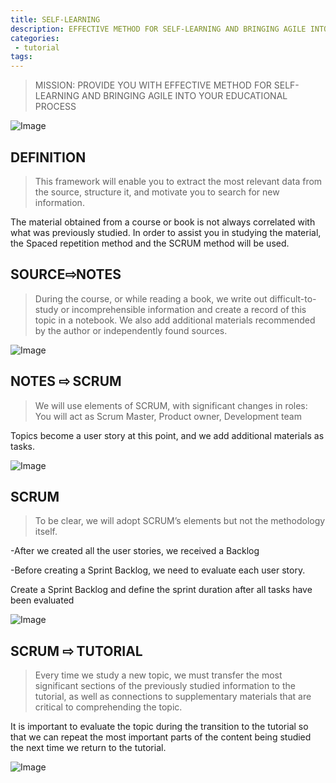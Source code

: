 ```yaml
---
title: SELF-LEARNING
description: EFFECTIVE METHOD FOR SELF-LEARNING AND BRINGING AGILE INTO YOUR EDUCATIONAL PROCESS
categories:
 - tutorial
tags:
---
```


> MISSION: PROVIDE YOU WITH EFFECTIVE METHOD FOR SELF-LEARNING AND BRINGING AGILE INTO YOUR EDUCATIONAL PROCESS
<!-- more -->

![Image](https://agiletodayorg.files.wordpress.com/2022/05/agile-today-work-4-1.png)

## DEFINITION

>This framework will enable you to extract the most relevant data from the source, structure it, and motivate you to search for new information.

The material obtained from a course or book is not always correlated with what was previously studied. In order to assist you in studying the material, the Spaced repetition method and the SCRUM method will be used.

## SOURCE⇨NOTES

> During the course, or while reading a book, we write out difficult-to-study or incomprehensible information and create a record of this topic in a notebook. We also add additional materials recommended by the author or independently found sources.

![Image](https://agiletodayorg.files.wordpress.com/2022/05/agile-today-work-6.png)

## NOTES ⇨ SCRUM

> We will use elements of SCRUM, with significant changes in roles: You will act as Scrum Master, Product owner, Development team

Topics become a user story at this point, and we add additional materials as tasks.

![Image](https://agiletodayorg.files.wordpress.com/2022/05/agile-today-work-5.png)

## SCRUM

>To be clear, we will adopt SСRUM’s elements but not the methodology itself.

-After we created all the user stories, we received a Backlog

-Before creating a Sprint Backlog, we need to evaluate each user story.

Create a Sprint Backlog and define the sprint duration after all tasks have been evaluated

![Image](https://agiletodayorg.files.wordpress.com/2022/05/agile-today-work-14.png)


## SCRUM ⇨ TUTORIAL

>Every time we study a new topic, we must transfer the most significant sections of the previously studied information to the tutorial, as well as connections to supplementary materials that are critical to comprehending the topic.

It is important to evaluate the topic during the transition to the tutorial so that we can repeat the most important parts of the content being studied the next time we return to the tutorial.

![Image](https://agiletodayorg.files.wordpress.com/2022/05/agile-today-work-10.png)


